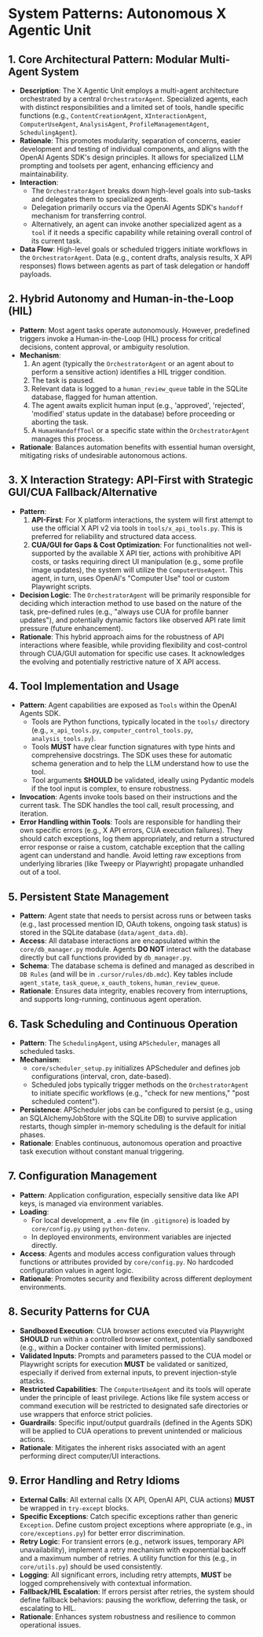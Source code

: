 # System Patterns: Autonomous X Agentic Unit

## 1. Core Architectural Pattern: Modular Multi-Agent System

*   **Description**: The X Agentic Unit employs a multi-agent architecture orchestrated by a central `OrchestratorAgent`. Specialized agents, each with distinct responsibilities and a limited set of tools, handle specific functions (e.g., `ContentCreationAgent`, `XInteractionAgent`, `ComputerUseAgent`, `AnalysisAgent`, `ProfileManagementAgent`, `SchedulingAgent`).
*   **Rationale**: This promotes modularity, separation of concerns, easier development and testing of individual components, and aligns with the OpenAI Agents SDK's design principles. It allows for specialized LLM prompting and toolsets per agent, enhancing efficiency and maintainability.
*   **Interaction**:
    *   The `OrchestratorAgent` breaks down high-level goals into sub-tasks and delegates them to specialized agents.
    *   Delegation primarily occurs via the OpenAI Agents SDK's `handoff` mechanism for transferring control.
    *   Alternatively, an agent can invoke another specialized agent as a `tool` if it needs a specific capability while retaining overall control of its current task.
*   **Data Flow**: High-level goals or scheduled triggers initiate workflows in the `OrchestratorAgent`. Data (e.g., content drafts, analysis results, X API responses) flows between agents as part of task delegation or handoff payloads.

## 2. Hybrid Autonomy and Human-in-the-Loop (HIL)

*   **Pattern**: Most agent tasks operate autonomously. However, predefined triggers invoke a Human-in-the-Loop (HIL) process for critical decisions, content approval, or ambiguity resolution.
*   **Mechanism**:
    1.  An agent (typically the `OrchestratorAgent` or an agent about to perform a sensitive action) identifies a HIL trigger condition.
    2.  The task is paused.
    3.  Relevant data is logged to a `human_review_queue` table in the SQLite database, flagged for human attention.
    4.  The agent awaits explicit human input (e.g., 'approved', 'rejected', 'modified' status update in the database) before proceeding or aborting the task.
    5.  A `HumanHandoffTool` or a specific state within the `OrchestratorAgent` manages this process.
*   **Rationale**: Balances automation benefits with essential human oversight, mitigating risks of undesirable autonomous actions.

## 3. X Interaction Strategy: API-First with Strategic GUI/CUA Fallback/Alternative

*   **Pattern**:
    1.  **API-First**: For X platform interactions, the system will first attempt to use the official X API v2 via tools in `tools/x_api_tools.py`. This is preferred for reliability and structured data access.
    2.  **CUA/GUI for Gaps & Cost Optimization**: For functionalities not well-supported by the available X API tier, actions with prohibitive API costs, or tasks requiring direct UI manipulation (e.g., some profile image updates), the system will utilize the `ComputerUseAgent`. This agent, in turn, uses OpenAI's "Computer Use" tool or custom Playwright scripts.
*   **Decision Logic**: The `OrchestratorAgent` will be primarily responsible for deciding which interaction method to use based on the nature of the task, pre-defined rules (e.g., "always use CUA for profile banner updates"), and potentially dynamic factors like observed API rate limit pressure (future enhancement).
*   **Rationale**: This hybrid approach aims for the robustness of API interactions where feasible, while providing flexibility and cost-control through CUA/GUI automation for specific use cases. It acknowledges the evolving and potentially restrictive nature of X API access.

## 4. Tool Implementation and Usage

*   **Pattern**: Agent capabilities are exposed as `Tools` within the OpenAI Agents SDK.
    *   Tools are Python functions, typically located in the `tools/` directory (e.g., `x_api_tools.py`, `computer_control_tools.py`, `analysis_tools.py`).
    *   Tools **MUST** have clear function signatures with type hints and comprehensive docstrings. The SDK uses these for automatic schema generation and to help the LLM understand how to use the tool.
    *   Tool arguments **SHOULD** be validated, ideally using Pydantic models if the tool input is complex, to ensure robustness.
*   **Invocation**: Agents invoke tools based on their instructions and the current task. The SDK handles the tool call, result processing, and iteration.
*   **Error Handling within Tools**: Tools are responsible for handling their own specific errors (e.g., X API errors, CUA execution failures). They should catch exceptions, log them appropriately, and return a structured error response or raise a custom, catchable exception that the calling agent can understand and handle. Avoid letting raw exceptions from underlying libraries (like Tweepy or Playwright) propagate unhandled out of a tool.

## 5. Persistent State Management

*   **Pattern**: Agent state that needs to persist across runs or between tasks (e.g., last processed mention ID, OAuth tokens, ongoing task status) is stored in the SQLite database (`data/agent_data.db`).
*   **Access**: All database interactions are encapsulated within the `core/db_manager.py` module. Agents **DO NOT** interact with the database directly but call functions provided by `db_manager.py`.
*   **Schema**: The database schema is defined and managed as described in `DB Rules` (and will be in `.cursor/rules/db.mdc`). Key tables include `agent_state`, `task_queue`, `x_oauth_tokens`, `human_review_queue`.
*   **Rationale**: Ensures data integrity, enables recovery from interruptions, and supports long-running, continuous agent operation.

## 6. Task Scheduling and Continuous Operation

*   **Pattern**: The `SchedulingAgent`, using `APScheduler`, manages all scheduled tasks.
*   **Mechanism**:
    *   `core/scheduler_setup.py` initializes APScheduler and defines job configurations (interval, cron, date-based).
    *   Scheduled jobs typically trigger methods on the `OrchestratorAgent` to initiate specific workflows (e.g., "check for new mentions," "post scheduled content").
*   **Persistence**: APScheduler jobs can be configured to persist (e.g., using an SQLAlchemyJobStore with the SQLite DB) to survive application restarts, though simpler in-memory scheduling is the default for initial phases.
*   **Rationale**: Enables continuous, autonomous operation and proactive task execution without constant manual triggering.

## 7. Configuration Management

*   **Pattern**: Application configuration, especially sensitive data like API keys, is managed via environment variables.
*   **Loading**:
    *   For local development, a `.env` file (in `.gitignore`) is loaded by `core/config.py` using `python-dotenv`.
    *   In deployed environments, environment variables are injected directly.
*   **Access**: Agents and modules access configuration values through functions or attributes provided by `core/config.py`. No hardcoded configuration values in agent logic.
*   **Rationale**: Promotes security and flexibility across different deployment environments.

## 8. Security Patterns for CUA

*   **Sandboxed Execution**: CUA browser actions executed via Playwright **SHOULD** run within a controlled browser context, potentially sandboxed (e.g., within a Docker container with limited permissions).
*   **Validated Inputs**: Prompts and parameters passed to the CUA model or Playwright scripts for execution **MUST** be validated or sanitized, especially if derived from external inputs, to prevent injection-style attacks.
*   **Restricted Capabilities**: The `ComputerUseAgent` and its tools will operate under the principle of least privilege. Actions like file system access or command execution will be restricted to designated safe directories or use wrappers that enforce strict policies.
*   **Guardrails**: Specific input/output guardrails (defined in the Agents SDK) will be applied to CUA operations to prevent unintended or malicious actions.
*   **Rationale**: Mitigates the inherent risks associated with an agent performing direct computer/UI interactions.

## 9. Error Handling and Retry Idioms

*   **External Calls**: All external calls (X API, OpenAI API, CUA actions) **MUST** be wrapped in `try-except` blocks.
*   **Specific Exceptions**: Catch specific exceptions rather than generic `Exception`. Define custom project exceptions where appropriate (e.g., in `core/exceptions.py`) for better error discrimination.
*   **Retry Logic**: For transient errors (e.g., network issues, temporary API unavailability), implement a retry mechanism with exponential backoff and a maximum number of retries. A utility function for this (e.g., in `core/utils.py`) should be used consistently.
*   **Logging**: All significant errors, including retry attempts, **MUST** be logged comprehensively with contextual information.
*   **Fallback/HIL Escalation**: If errors persist after retries, the system should define fallback behaviors: pausing the workflow, deferring the task, or escalating to HIL.
*   **Rationale**: Enhances system robustness and resilience to common operational issues.